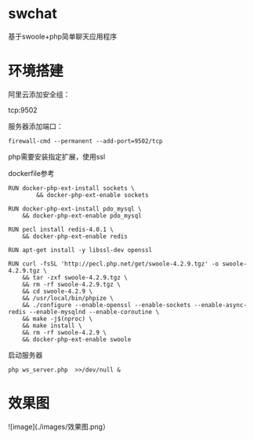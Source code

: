 # swchat
基于swoole+php简单聊天应用程序

# 环境搭建

阿里云添加安全组：

tcp:9502


服务器添加端口：

```
firewall-cmd --permanent --add-port=9502/tcp
```

php需要安装指定扩展，使用ssl

dockerfile参考

```
RUN docker-php-ext-install sockets \
        && docker-php-ext-enable sockets

RUN docker-php-ext-install pdo_mysql \
	&& docker-php-ext-enable pdo_mysql
	
RUN pecl install redis-4.0.1 \
	&& docker-php-ext-enable redis
	
RUN apt-get install -y libssl-dev openssl

RUN curl -fsSL 'http://pecl.php.net/get/swoole-4.2.9.tgz' -o swoole-4.2.9.tgz \
    && tar -zxf swoole-4.2.9.tgz \
    && rm -rf swoole-4.2.9.tgz \
    && cd swoole-4.2.9 \
    && /usr/local/bin/phpize \
    && ./configure --enable-openssl --enable-sockets --enable-async-redis --enable-mysqlnd --enable-coroutine \
    && make -j$(nproc) \
    && make install \
    && rm -rf swoole-4.2.9 \
    && docker-php-ext-enable swoole
```


启动服务器

```
php ws_server.php  >>/dev/null &
```

# 效果图

![image](./images/效果图.png）
